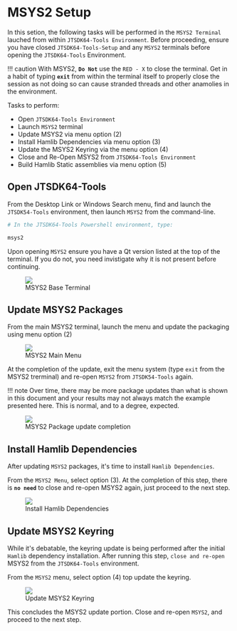 # MSYS2 Setup

In this setion, the following tasks will be performed in the `MSYS2 Terminal` lauched from within `JTSDK64-Tools Environment`. Before proceeding, ensure you have closed `JTSDK64-Tools-Setup` and any `MSYS2` terminals before opening the `JTSDK64-Tools` Environment.

!!! caution
    With MSYS2, **`Do Not`** use the `RED - X` to close the terminal. Get in a habit of typing **`exit`** from within the terminal itself to properly close the session as not doing so can cause stranded threads and other anamolies in the environment.

Tasks to perform:

- Open `JTSDK64-Tools Environment`
- Launch `MSYS2` terminal
- Update MSYS2 via menu option (2)
- Install Hamlib Dependencies via menu option (3)
- Update the MSYS2 Keyring via the menu option (4)
- Close and Re-Open MSYS2 from `JTSDK64-Tools Environment`
- Build Hamlib Static assemblies via menu option (5)


## Open JTSDK64-Tools

From the Desktop Link or Windows Search menu, find and launch the `JTSDK54-Tools` environment, then launch `MSYS2` from the command-line.

```powershell
# In the JTSDK64-Tools Powershell environment, type:

msys2

```
Upon opening `MSYS2` ensure you have a Qt version listed at the top of the terminal. If you do not, you need invistigate why it is not present before continuing.

<figure>
  <img src="../images/4-MSYS2-0.PNG" width=auto />
  <figcaption>MSYS2 Base Terminal</figcaption>
</figure>

## Update MSYS2 Packages

From the main MSYS2 terminal, launch the menu and update the packaging using menu option (2)

<figure>
  <img src="../images/4-MSYS2-1.PNG" width=auto />
  <figcaption>MSYS2 Main Menu</figcaption>
</figure>

At the completion of the update, exit the menu system (type `exit` from the MSYS2 trerminal) and re-open `MSYS2` from `JTSDK54-Tools` again.

!!! note
    Over time, there may be more package updates than what is shown in this document and your results may not always match the example presented here. This is normal, and to a degree, expected.

<figure>
  <img src="../images/4-MSYS2-2.PNG" width=auto />
  <figcaption>MSYS2 Package update completion</figcaption>
</figure>


## Install Hamlib Dependencies

After updating `MSYS2` packages, it's time to install `Hamlib Dependencies`.

From the `MSYS2 Menu`, select option (3). At the completion of this step, there is **`no need`** to close and re-open MSYS2 again, just proceed to the next step.

<figure>
  <img src="../images/4-MSYS2-4.PNG" width=auto />
  <figcaption>Install Hamlib Dependencies</figcaption>
</figure>


## Update MSYS2 Keyring

While it's debatable, the keyring update is being performed after the initial `Hamlib` dependency installation. After running this step, `close and re-open` MSYS2 from the `JTSDK64-Tools` environment.

From the `MSYS2` menu, select option (4) top update the keyring.

<figure>
  <img src="../images/4-MSYS2-5.PNG" width=auto />
  <figcaption>Update MSYS2 Keyring</figcaption>
</figure>


This concludes the MSYS2 update portion. Close and re-open `MSYS2`, and proceed to the next step.